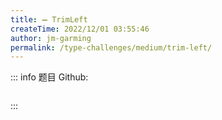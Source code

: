 ```yaml
---
title: ➖ TrimLeft
createTime: 2022/12/01 03:55:46
author: jm-garming
permalink: /type-challenges/medium/trim-left/
---
```


::: info 题目
Github: []()

```ts

```

:::
